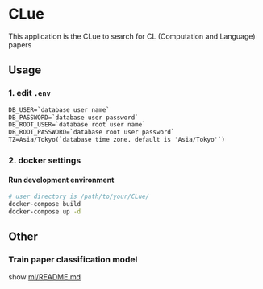 # CLue

This application is the CLue to search for CL (Computation and Language) papers

## Usage

### 1. edit `.env`

```txt
DB_USER=`database user name`
DB_PASSWORD=`database user password`
DB_ROOT_USER=`database root user name`
DB_ROOT_PASSWORD=`database root user password`
TZ=Asia/Tokyo(`database time zone. default is 'Asia/Tokyo'`)
```

### 2. docker settings

#### Run development environment

```sh
# user directory is /path/to/your/CLue/
docker-compose build
docker-compose up -d
```

## Other

### Train paper classification model

show [ml/README.md](https://github.com/s14t284/CLue/blob/master/ml/README.md)
